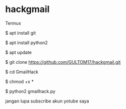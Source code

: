 # hackgmail
Termux

$ apt install git

$ apt install python2

$ apt update

$ git clone https://github.com/GULTOM17/hackgmail.git

$ cd GmailHack

$ chmod +x *

$ python2 gmailhack.py

jangan lupa subscribe akun yotube saya
